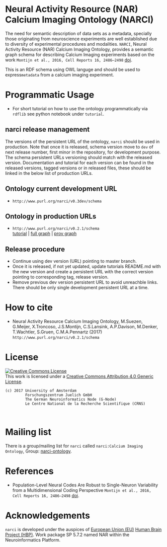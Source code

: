 # Neural Activity Resource (NAR) Calcium Imaging Ontology (NARCI)

The need for semantic description of data sets as a metadata, 
specially those originating from neuroscience experiments 
are well established due to diversity of experimental
procedures and modalities. `NARCI`, Neural Activity 
Resource (NAR) Calcium Imaging Ontology, provides a 
semantic graph schema for describing Calcium Imaging 
experiments based on the work 
`Montijn et al., 2016, Cell Reports 16, 2486–2498` [doi](http://dx.doi.org/10.1016/j.celrep.2016.07.065). 

This is an RDF schema using OWL languge and should be used 
to express`metadata` from a calcium imaging experiment.

# Programmatic Usage

* For short tutorial on how to use the ontology programmatically
  via `rdflib` see python notebook under `tutorial`.

## narci release management

The versions of the persistent URL of the ontology, `narci` should be used in production.
Note that once it is released, schema version move to `dev` of next release
number, first minor in the repository, for development purpose. The schema 
persistent URLs versioning should match with the released version.
Documentation and tutorial for each version can be found in the released versions,
tagged versions or in released files, these should be linked in the below list
of production URLs.

## Ontology current development URL
* `http://www.purl.org/narci/v0.3dev/schema` 

## Ontology in production URLs
* `http://www.purl.org/narci/v0.2.1/schema`  
   [tutorial](https://github.com/INM-6/narci/blob/v0.2.1/tutorial/narci_tutorial.ipynb) |
   [full graph](https://github.com/INM-6/narci/blob/v0.2.1/ontology/narci.svg) |
   [prov graph](https://github.com/INM-6/narci/blob/v0.2.1/prov/narciprov.svg)

## Release procedure

* Continue using dev version (URL) pointing to master branch.
* Once it is released, if not yet updated, update tutorials README.md with the 
  new version and create a persistent URL with the correct version pointing 
  to corresponding tag, release version. 
* Remove previous dev version persistent URL to avoid unreachble links.
  There should be only single development persistent URL at a time.

# How to cite

* Neural Activity Resource Calcium Imaging Ontology,
  M.Suezen, G.Meijer, X.Troncoso, J.S.Montijn, C.S.Lansink, 
  A.P.Davison, M.Denker, T.Wachtler, S.Gruen, C.M.A.Pennartz (2017)
  `http://www.purl.org/narci/v0.2.1/schema`

# License

<a rel="license" href="http://creativecommons.org/licenses/by/4.0/"><img alt="Creative Commons License" style="border-width:0" src="https://i.creativecommons.org/l/by/4.0/88x31.png" /></a><br />This work is licensed under a <a rel="license" href="http://creativecommons.org/licenses/by/4.0/">Creative Commons Attribution 4.0 Generic License</a>.

```
(c) 2017 University of Amsterdam
         Forschungszentrum Juelich GmbH
         The German Neuroinformatics Node (G-Node)
         Le Centre National de la Recherche Scientifique (CRNS)

        
```
# Mailing list

There is a group/mailing list for `narci` called `narci:Calcium Imaging Ontology`, Group: [narci-ontology](https://groups.google.com/forum/#!forum/narci-ontology).

# References

* Population-Level Neural Codes Are Robust to Single-Neuron 
  Variability from a Multidimensional Coding Perspective
  `Montijn et al., 2016, Cell Reports 16, 2486–2498` [doi](http://dx.doi.org/10.1016/j.celrep.2016.07.065). 

# Acknowledgements

`narci` is developed under the auspices of <a href="http://ec.europa.eu/programmes/horizon2020/en/h2020-section/fet-flagships">European Union (EU)</a>
 <a href="http://www.humanbrainproject.eu/en/">Human Brain Project (HBP)</a>. 
Work package SP 5.7.2 named NAR within the Neuroinformatics Platform.
